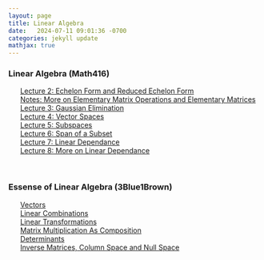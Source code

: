 ```yaml
---
layout: page
title: Linear Algebra
date:   2024-07-11 09:01:36 -0700
categories: jekyll update
mathjax: true
---
```

<!------------------------------------------------------------------->  
<h3> Linear Algebra (Math416) </h3>
<ul style="list-style-type:none;">
       <li><a href="/jekyll/update/2024/07/21/rref.html">
        Lecture 2: Echelon Form and Reduced Echelon Form
       </a></li>
       <li><a href="/jekyll/update/2024/07/23/elementary-matrices.html">
        Notes: More on Elementary Matrix Operations and Elementary Matrices
       </a></li>
       <li><a href="/jekyll/update/2024/07/22/gaussian-elimination.html">
        Lecture 3: Gaussian Elimination
       </a></li>
       <li><a href="/jekyll/update/2024/07/17/vector-spaces.html">
        Lecture 4: Vector Spaces
       </a></li>
       <li><a href="/jekyll/update/2024/07/19/subspaces.html">
        Lecture 5: Subspaces
       </a></li>
       <li><a href="/jekyll/update/2024/07/20/span-of-a-subset.html">
        Lecture 6: Span of a Subset
       </a></li>
       <li><a href="/jekyll/update/2024/07/24/linear-dependance.html">
        Lecture 7: Linear Dependance
       </a></li>
       <li><a href="/jekyll/update/2024/07/25/more-linear-dependance.html">
        Lecture 8: More on Linear Dependance
       </a></li>
   </ul>
<br>
<!------------------------------------------------------------------->  
<h3> Essense of Linear Algebra (3Blue1Brown) </h3>
<ul style="list-style-type:none;">
       <li><a href="/jekyll/update/2023/09/11/vectors.html">
           Vectors
       </a></li>
       <li><a href="/jekyll/update/2023/09/12/linear-combinations.html">
           Linear Combinations
       </a></li>
       <li><a href="/jekyll/update/2023/09/22/linear-transformations.html">
           Linear Transformations
       </a></li>
       <li><a href="/jekyll/update/2023/09/25/matrix-multiplication-as-composition.html">
           Matrix Multiplication As Composition
       </a></li>
       <li><a href="/jekyll/update/2023/09/26/determinants.html">
           Determinants
       </a></li>
       <li><a href="/jekyll/update/2023/09/27/system-of-linear-equations.html">
           Inverse Matrices, Column Space and Null Space 
       </a></li>
	   <!--
       <li><a href="/jekyll/update/2023/09/29/dot-product.html">
           Dot Product
       </a></li>
       <li><a href="/jekyll/update/2023/10/02/cross-product.html">
           Cross Product
       </a></li>
	   -->
   </ul>
<br>